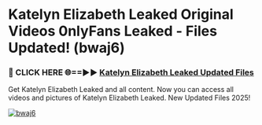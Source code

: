 # Katelyn Elizabeth Leaked Original Videos 0nlyFans Leaked - Files Updated! (bwaj6)

<h3>🔴 CLICK HERE 🌐==►► <a href="https://tinyurl.com/ms9xzufz" rel="nofollow">Katelyn Elizabeth Leaked Updated Files</a></h3>

Get Katelyn Elizabeth Leaked and all content. Now you can access all videos and pictures of Katelyn Elizabeth Leaked. New Updated Files 2025!

[![bwaj6](https://i.imgur.com/ppqm5kG.gif)](https://tinyurl.com/ms9xzufz)
